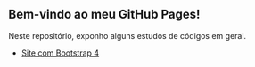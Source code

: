 ## Bem-vindo ao meu GitHub Pages!

Neste repositório, exponho alguns estudos de códigos em geral.

- [Site com Bootstrap 4](https://bryan-lima.github.io/lab/bootstrap/index.html)
